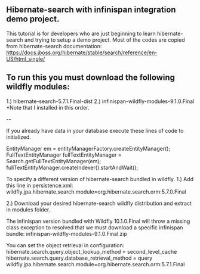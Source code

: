 Hibernate-search with infinispan integration demo project.
--

This tutorial is for developers who are just beginning to learn hibernate-search and trying to setup a demo project. Most of the codes are copied from hibernate-search documentation: https://docs.jboss.org/hibernate/stable/search/reference/en-US/html_single/

To run this you must download the following wildfly modules:
--
1.) hibernate-search-5.7.1.Final-dist
2.) infinispan-wildfly-modules-9.1.0.Final
*Note that I installed in this order.

--

If you already have data in your database execute these lines of code to initialized.

EntityManager em = entityManagerFactory.createEntityManager();
FullTextEntityManager fullTextEntityManager = Search.getFullTextEntityManager(em);
fullTextEntityManager.createIndexer().startAndWait();

To specify a different version of hibernate-search bundled in wildfly.
1.) Add this line in persistence.xml:
wildfly.jpa.hibernate.search.module=org.hibernate.search.orm:5.7.0.Final

2.) Download your desired hibernate-search wildfly distribution and extract in modules folder.

The infinispan version bundled with Wildfly 10.1.0.Final will throw a missing class exception to resolved that we must download a specific infinispan bundle:
infinispan-wildfly-modules-9.1.0.Final.zip

You can set the object retrieval in configuration:
hibernate.search.query.object_lookup_method = second_level_cache
hibernate.search.query.database_retrieval_method = query
wildfly.jpa.hibernate.search.module=org.hibernate.search.orm:5.7.1.Final